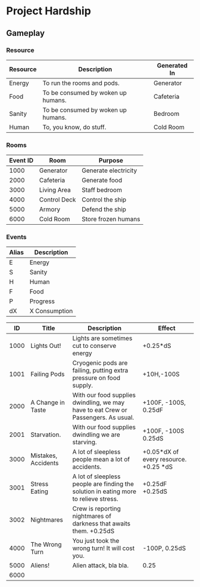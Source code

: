 # Project Hardship

## Gameplay

### Resource

| Resource | Description                        | Generated In |
| -------- | ---------------------------------- | ------------ |
| Energy   | To run the rooms and pods.         | Generator    |
| Food     | To be consumed by woken up humans. | Cafeteria    |
| Sanity   | To be consumed by woken up humans. | Bedroom      |
| Human    | To, you know, do stuff.            | Cold Room    |

### Rooms

| Event ID | Room         | Purpose              |
| -------- | ------------ | -------------------- |
| 1000     | Generator    | Generate electricity |
| 2000     | Cafeteria    | Generate food        |
| 3000     | Living Area  | Staff bedroom        |
| 4000     | Control Deck | Control the ship     |
| 5000     | Armory       | Defend the ship      |
| 6000     | Cold Room    | Store frozen humans  |

### Events

| Alias | Description   |
| ----- | ------------- |
| E     | Energy        |
| S     | Sanity        |
| H     | Human         |
| F     | Food          |
| P     | Progress      |
| dX    | X Consumption |

| ID   | Title               | Description                                                                          | Effect                                |
| ---- | ------------------- | ------------------------------------------------------------------------------------ | ------------------------------------- |
| 1000 | Lights Out!         | Lights are sometimes cut to conserve energy                                          | +0.25\*dS                             |
| 1001 | Failing Pods        | Cryogenic pods are failing, putting extra pressure on food supply.                   | +10H,-100S                            |
| 2000 | A Change in Taste   | With our food supplies dwindling, we may have to eat Crew or Passengers. As usual.   | +100F, -100S, 0.25dF                  |
| 2001 | Starvation.         | With our food supplies dwindling we are starving.                                    | +100F, -100S 0.25dS                   |
| 3000 | Mistakes, Accidents | A lot of sleepless people mean a lot of accidents.                                   | +0.05*dX of every resource. +0.25 *dS |
| 3001 | Stress Eating       | A lot of sleepless people are finding the solution in eating more to relieve stress. | +0.25dF +0.25dS                       |
| 3002 | Nightmares          | Crew is reporting nightmares of darkness that awaits them. +0.25dS                   |
| 4000 | The Wrong Turn      | You just took the wrong turn! It will cost you.                                      | -100P, 0.25dS                         |
| 5000 | Aliens!             | Alien attack, bla bla.                                                               | 0.25                                  |
| 6000 |                     |                                                                                      |

